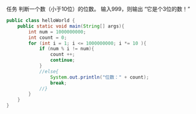 任务
判断一个数（小于10位）的位数。
输入999，则输出 “它是个3位的数！”

~~~ java
public class helloWorld {
	public static void main(String[] args){
		int num = 1000000000;
		int count = 0;
		for (int i = 1; i <= 1000000000; i *= 10 ){
		    if (num % i != num){
		        count ++;
		        continue;
		    }
		    //else{
				System.out.println("位数：" + count);
				break;
		    //}
		}
	}
}
~~~

